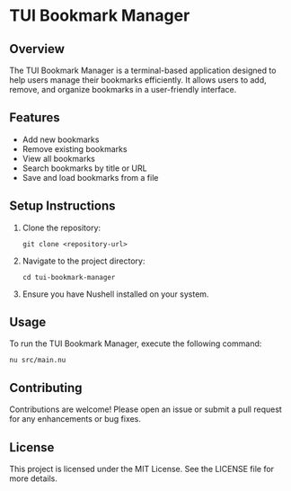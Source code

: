 # TUI Bookmark Manager

## Overview
The TUI Bookmark Manager is a terminal-based application designed to help users manage their bookmarks efficiently. It allows users to add, remove, and organize bookmarks in a user-friendly interface.

## Features
- Add new bookmarks
- Remove existing bookmarks
- View all bookmarks
- Search bookmarks by title or URL
- Save and load bookmarks from a file

## Setup Instructions
1. Clone the repository:
   ```
   git clone <repository-url>
   ```
2. Navigate to the project directory:
   ```
   cd tui-bookmark-manager
   ```
3. Ensure you have Nushell installed on your system.

## Usage
To run the TUI Bookmark Manager, execute the following command:
```
nu src/main.nu
```

## Contributing
Contributions are welcome! Please open an issue or submit a pull request for any enhancements or bug fixes.

## License
This project is licensed under the MIT License. See the LICENSE file for more details.